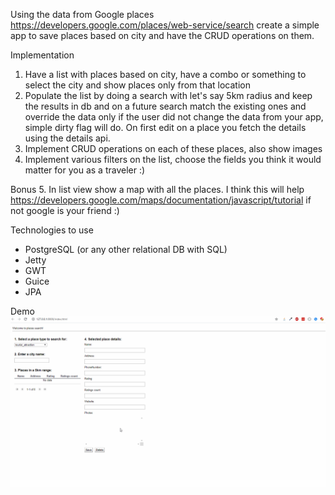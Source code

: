 Using the data from Google places https://developers.google.com/places/web-service/search create a simple app to save places based on city and have the CRUD operations on them.

Implementation
1. Have a list with places based on city, have a combo or something to select the city and show places only from that location
2. Populate the list by doing a search with let's say 5km radius and keep the results in db and on a future search match the existing ones and override the data only if the user did not change the data from your app, simple dirty flag will do. On first edit on a place you fetch the details using the details api.
3. Implement CRUD operations on each of  these places, also show images
4. Implement various filters on the list, choose the fields you think it would matter for you as a traveler :)

Bonus
5. In list view show a map with all the places. I think this will help https://developers.google.com/maps/documentation/javascript/tutorial if not google is your friend :)

Technologies to use
- PostgreSQL (or any other relational DB with SQL)
- Jetty
- GWT
- Guice
- JPA


Demo
![](demo.gif)